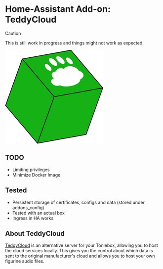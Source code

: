 # Home-Assistant Add-on: TeddyCloud

> [!CAUTION]
> This is still work in progress and things might not work as expected.

![Logo](./assets/teddycloud.svg)

## TODO

- Limiting privileges
- Minimize Docker Image

## Tested

- Persistent storage of certificates, configs and data (stored under addons_config)
- Tested with an actual box
- Ingress in HA works

## About TeddyCloud

[TeddyCloud](https://github.com/toniebox-reverse-engineering/teddycloud) is an alternative server for your Toniebox, allowing you to host the
cloud services locally. This gives you the control about which data is sent to
the original manufacturer's cloud and allows you to host your own figurine
audio files.
